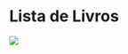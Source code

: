 # Lista de Livros

<img src="https://user-images.githubusercontent.com/37172038/108492828-62934400-7284-11eb-9a15-018a66fc2b4f.png">

